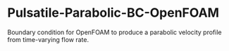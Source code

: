 # Pulsatile-Parabolic-BC-OpenFOAM
Boundary condition for OpenFOAM to produce a parabolic velocity profile from time-varying flow rate.
